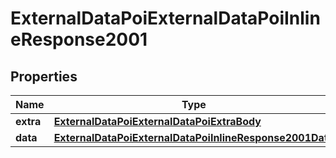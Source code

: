 # ExternalDataPoiExternalDataPoiInlineResponse2001

## Properties
Name | Type | Description | Notes
------------ | ------------- | ------------- | -------------
**extra** | [**ExternalDataPoiExternalDataPoiExtraBody**](ExternalDataPoiExternalDataPoiExtraBody.md) |  |  [optional]
**data** | [**ExternalDataPoiExternalDataPoiInlineResponse2001Data**](ExternalDataPoiExternalDataPoiInlineResponse2001Data.md) |  |  [optional]
